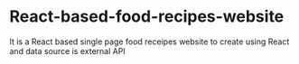 # React-based-food-recipes-website
It is a React based single page food receipes website to create using React and data source is external API
